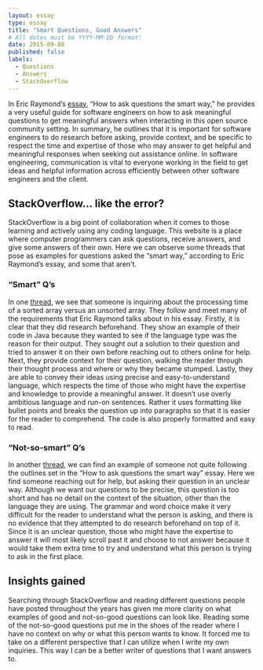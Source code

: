 ```yaml
---
layout: essay
type: essay
title: "Smart Questions, Good Answers"
# All dates must be YYYY-MM-DD format!
date: 2015-09-08
published: false
labels:
  - Questions
  - Answers
  - StackOverflow
---
```


In Eric Raymond’s [essay](http://www.catb.org/esr/faqs/smart-questions.html), “How to ask questions the smart way,” he provides a very useful guide for software engineers on how to ask meaningful questions to get meaningful answers when interacting in this open source community setting. In summary, he outlines that it is important for software engineers to do research before asking, provide context, and be specific to respect the time and expertise of those who may answer to get helpful and meaningful responses when seeking out assistance online. In software engineering, communication is vital to everyone working in the field to get ideas and helpful information across efficiently between other software engineers and the client.

## StackOverflow… like the error?
StackOverflow is a big point of collaboration when it comes to those learning and actively using any coding language. This website is a place where computer programmers can ask questions, receive answers, and give some answers of their own. Here we can observe some threads that pose as examples for questions asked the “smart way,” according to Eric Raymond’s essay, and some that aren’t.

### “Smart” Q’s
In one [thread](https://stackoverflow.com/questions/11227809/why-is-processing-a-sorted-array-faster-than-processing-an-unsorted-array), we see that someone is inquiring about the processing time of a sorted array versus an unsorted array. They follow and meet many of the requirements that Eric Raymond talks about in his essay. Firstly, it is clear that they did research beforehand. They show an example of their code in Java because they wanted to see if the language type was the reason for their output. They sought out a solution to their question and tried to answer it on their own before reaching out to others online for help. Next, they provide context for their question, walking the reader through their thought process and where or why they became stumped. Lastly, they are able to convey their ideas using precise and easy-to-understand language, which respects the time of those who might have the expertise and knowledge to provide a meaningful answer. It doesn’t use overly ambitious language and run-on sentences. Rather it uses formatting like bullet points and breaks the question up into paragraphs so that it is easier for the reader to comprehend. The code is also properly formatted and easy to read.

### “Not-so-smart” Q’s
In another [thread](https://stackoverflow.com/questions/77884443/is-in-python-a-deep-json-parsing), we can find an example of someone not quite following the outlines set in the “How to ask questions the smart way” essay. Here we find someone reaching out for help, but asking their question in an unclear way. Although we want our questions to be precise, this question is too short and has no detail on the context of the situation, other than the language they are using. The grammar and word choice make it very difficult for the reader to understand what the person is asking, and there is no evidence that they attempted to do research beforehand on top of it. Since it is an unclear question, those who might have the expertise to answer it will most likely scroll past it and choose to not answer because it would take them extra time to try and understand what this person is trying to ask in the first place.

## Insights gained
Searching through StackOverflow and reading different questions people have posted throughout the years has given me more clarity on what examples of good and not-so-good questions can look like. Reading some of the not-so-good questions put me in the shoes of the reader where I have no context on why or what this person wants to know. It forced me to take on a different perspective that I can utilize when I write my own inquiries. This way I can be a better writer of questions that I want answers to.
